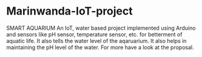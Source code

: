 # Marinwanda-IoT-project
SMART AQUARIUM
An IoT, water based project implemented using Arduino and sensors like pH sensor, temperature sensor, etc. for betterment of aquatic life. 
It also tells the water level of the aqaruarium.
It also helps in maintaining the pH level of the water.
For more have a look at the proposal.

